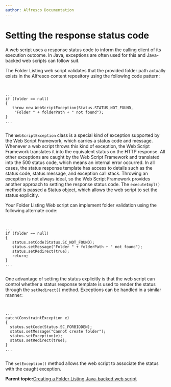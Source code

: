 ```yaml
---
author: Alfresco Documentation
---
```


# Setting the response status code

A web script uses a response status code to inform the calling client of its execution outcome. In Java, exceptions are often used for this and Java-backed web scripts can follow suit.

The Folder Listing web script validates that the provided folder path actually exists in the Alfresco content repository using the following code pattern:

```


...
if (folder == null)
{
   throw new WebScriptException(Status.STATUS_NOT_FOUND,
    "Folder " + folderPath + " not found");
}
...


```

The `WebScriptException` class is a special kind of exception supported by the Web Script Framework, which carries a status code and message. Whenever a web script throws this kind of exception, the Web Script Framework translates it into the equivalent status on the HTTP response. All other exceptions are caught by the Web Script Framework and translated into the 500 status code, which means an internal error occurred. In all cases, the status response template has access to details such as the status code, status message, and exception call stack. Throwing an exception is not always ideal, so the Web Script Framework provides another approach to setting the response status code. The `executeImpl()` method is passed a Status object, which allows the web script to set the status explicitly.

Your Folder Listing Web script can implement folder validation using the following alternate code:

```


...
if (folder == null)
{
   status.setCode(Status.SC_NOT_FOUND);
   status.setMessage("Folder " + folderPath + " not found");
   status.setRedirect(true);
   return;
}
...


```

One advantage of setting the status explicitly is that the web script can control whether a status response template is used to render the status through the `setRedirect()` method. Exceptions can be handled in a similar manner:

```


...
catch(ConstraintException e)
{
  status.setCode(Status.SC_FORBIDDEN);
  status.setMessage("Cannot create folder");
  status.setException(e);
  status.setRedirect(true);
}
...      


```

The `setException()` method allows the web script to associate the status with the caught exception.

**Parent topic:**[Creating a Folder Listing Java-backed web script](../tasks/ws-folderListing-Java-scripting.md)

